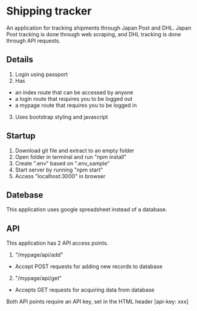 # Shipping tracker

An application for tracking shipments through Japan Post and DHL. Japan Post tracking is done through web scraping, and DHL tracking is done through API requests.

## Details

1. Login using passport
2. Has

- an index route that can be accessed by anyone
- a login route that requires you to be logged out
- a mypage route that requires you to be logged in

3. Uses bootstrap styling and javascript

## Startup

1. Download git file and extract to an empty folder
2. Open folder in terminal and run "npm install"
3. Create ".env" based on ".env_sample"
4. Start server by running "npm start"
5. Access "localhost:3000" in browser

## Datebase

This application uses google spreadsheet instead of a database.

## API

This application has 2 API access points.

1. "/mypage/api/add"

- Accept POST requests for adding new records to database

2. "/mypage/api/get"

- Accepts GET requests for acquiring data from database

Both API points require an API key, set in the HTML header [api-key: xxx]
